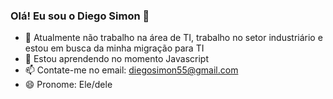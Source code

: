 ### Olá! Eu sou o Diego Simon 👋

- 🔭 Atualmente não trabalho na área de TI, trabalho no setor industriário e estou em busca da minha migração para TI
- 🌱 Estou aprendendo no momento Javascript
- 📫 Contate-me no email: diegosimon55@gmail.com
- 😄 Pronome: Ele/dele
